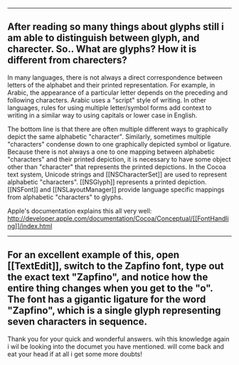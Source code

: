 
----
After reading so many things about glyphs still i am able to distinguish between glyph, and charecter.
So..
What are glyphs?
How it is different from charecters?
----
In many languages, there is not always a direct correspondence between letters of the alphabet and their printed representation.  For example, in Arabic, the appearance of a particular letter depends on the preceding and following characters.  Arabic uses a "script" style of writing.  In other languages,  rules for using multiple letter/symbol forms add context to writing in a similar way to using capitals or lower case in English.

The bottom line is that there are often multiple different ways to graphically depict the same alphabetic "character".  Similarly, sometimes multiple "characters" condense down to one graphically depicted symbol or ligature.  Because there is not always a one to one mapping between alphabetic "characters" and their printed depiction, it is necessary to have some object other than "character" that represents the printed depictions.  In the Cocoa text system, Unicode strings and [[NSCharacterSet]] are used to represent alphabetic "characters".  [[NSGlyph]] represents a printed depiction.  [[NSFont]] and [[NSLayoutManager]] provide language specific mappings from alphabetic "characters" to glyphs.

Apple's documentation explains this all very well: http://developer.apple.com/documentation/Cocoa/Conceptual/[[FontHandling]]/index.html

----
For an excellent example of this, open [[TextEdit]], switch to the Zapfino font, type out the exact text "Zapfino", and notice how the entire thing changes when you get to the "o". The font has a gigantic ligature for the word "Zapfino", which is a single glyph representing seven characters in sequence.
----
Thank you for your quick and wonderful answers. wih this knowledge again i wil be looking into the documet you have mentioned. will come back and eat your head if at all i get some more doubts!